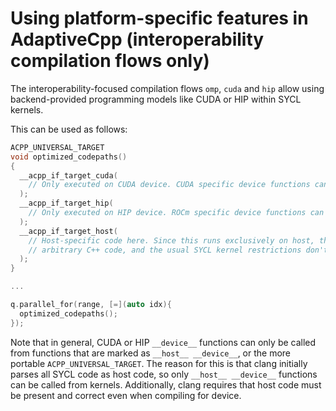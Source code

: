 # Using platform-specific features in AdaptiveCpp (interoperability compilation flows only)

The interoperability-focused compilation flows `omp`, `cuda` and `hip` allow using backend-provided programming models like CUDA or HIP within SYCL kernels.

This can be used as follows:
```cpp
ACPP_UNIVERSAL_TARGET
void optimized_codepaths()
{
  __acpp_if_target_cuda(
    // Only executed on CUDA device. CUDA specific device functions can be called here
  );
  __acpp_if_target_hip(
    // Only executed on HIP device. ROCm specific device functions can be called here
  );
  __acpp_if_target_host(
    // Host-specific code here. Since this runs exclusively on host, this can be any
    // arbitrary C++ code, and the usual SYCL kernel restrictions don't apply.
  );
}

...

q.parallel_for(range, [=](auto idx){
  optimized_codepaths();
});

```
Note that in general, CUDA or HIP `__device__` functions can only be called from functions that are marked as `__host__ __device__`, or the more portable `ACPP_UNIVERSAL_TARGET`. The reason for this is that clang initially parses all SYCL code as host code, so only `__host__ __device__` functions can be called from kernels. Additionally, clang requires that host code must be present and correct even when compiling for device.